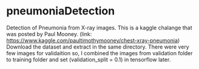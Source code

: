 # pneumoniaDetection
Detection of Pneumonia from X-ray images.
This is a kaggle chalange that was posted by Paul Mooney. (link: https://www.kaggle.com/paultimothymooney/chest-xray-pneumonia)
Download the dataset and extract in the same directory.
There were very few images for validaition so, I combined the images from validation folder to training folder
and set (validation_split = 0.1) in tensorflow later.
